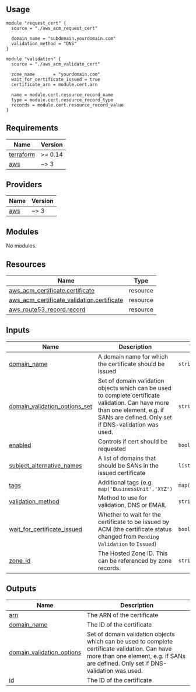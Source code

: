 ## Usage

```hcl
module "request_cert" {
  source = "./aws_acm_request_cert"

  domain_name = "subdomain.yourdomain.com"
  validation_method = "DNS"
}

module "validation" {
  source = "./aws_acm_validate_cert"

  zone_name       = "yourdomain.com"
  wait_for_certificate_issued = true
  certificate_arn = module.cert.arn
  
  name = module.cert.resource_record_name
  type = module.cert.resource_record_type
  records = module.cert.resource_record_value
}
```



<!-- BEGIN_TF_DOCS -->
## Requirements

| Name | Version |
|------|---------|
| <a name="requirement_terraform"></a> [terraform](#requirement\_terraform) | >= 0.14 |
| <a name="requirement_aws"></a> [aws](#requirement\_aws) | ~> 3 |

## Providers

| Name | Version |
|------|---------|
| <a name="provider_aws"></a> [aws](#provider\_aws) | ~> 3 |

## Modules

No modules.

## Resources

| Name | Type |
|------|------|
| [aws_acm_certificate.certificate](https://registry.terraform.io/providers/hashicorp/aws/latest/docs/resources/acm_certificate) | resource |
| [aws_acm_certificate_validation.certificate](https://registry.terraform.io/providers/hashicorp/aws/latest/docs/resources/acm_certificate_validation) | resource |
| [aws_route53_record.record](https://registry.terraform.io/providers/hashicorp/aws/latest/docs/resources/route53_record) | resource |

## Inputs

| Name | Description | Type | Default | Required |
|------|-------------|------|---------|:--------:|
| <a name="input_domain_name"></a> [domain\_name](#input\_domain\_name) | A domain name for which the certificate should be issued | `string` | n/a | yes |
| <a name="input_domain_validation_options_set"></a> [domain\_validation\_options\_set](#input\_domain\_validation\_options\_set) | Set of domain validation objects which can be used to complete certificate validation. Can have more than one element, e.g. if SANs are defined. Only set if DNS-validation was used. | `string` | `""` | no |
| <a name="input_enabled"></a> [enabled](#input\_enabled) | Controls if cert should be requested | `bool` | `true` | no |
| <a name="input_subject_alternative_names"></a> [subject\_alternative\_names](#input\_subject\_alternative\_names) | A list of domains that should be SANs in the issued certificate | `list(string)` | `[]` | no |
| <a name="input_tags"></a> [tags](#input\_tags) | Additional tags (e.g. `map('BusinessUnit','XYZ')` | `map(string)` | `{}` | no |
| <a name="input_validation_method"></a> [validation\_method](#input\_validation\_method) | Method to use for validation, DNS or EMAIL | `string` | `"DNS"` | no |
| <a name="input_wait_for_certificate_issued"></a> [wait\_for\_certificate\_issued](#input\_wait\_for\_certificate\_issued) | Whether to wait for the certificate to be issued by ACM (the certificate status changed from `Pending Validation` to `Issued`) | `bool` | `false` | no |
| <a name="input_zone_id"></a> [zone\_id](#input\_zone\_id) | The Hosted Zone ID. This can be referenced by zone records. | `string` | `""` | no |

## Outputs

| Name | Description |
|------|-------------|
| <a name="output_arn"></a> [arn](#output\_arn) | The ARN of the certificate |
| <a name="output_domain_name"></a> [domain\_name](#output\_domain\_name) | The ID of the certificate |
| <a name="output_domain_validation_options"></a> [domain\_validation\_options](#output\_domain\_validation\_options) | Set of domain validation objects which can be used to complete certificate validation. Can have more than one element, e.g. if SANs are defined. Only set if DNS-validation was used. |
| <a name="output_id"></a> [id](#output\_id) | The ID of the certificate |
<!-- END_TF_DOCS -->
